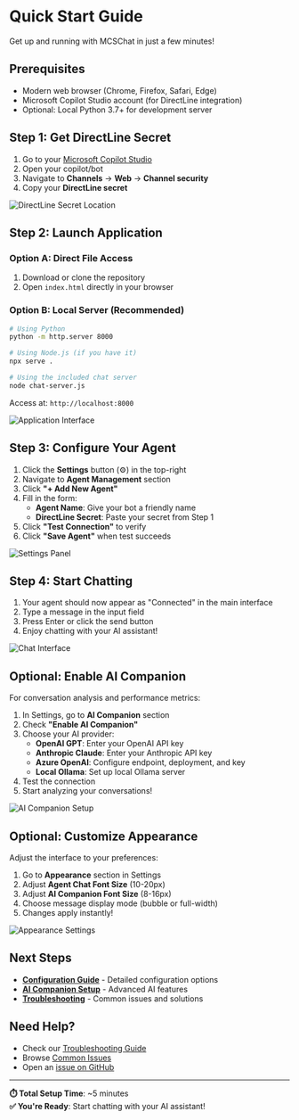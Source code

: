 # Quick Start Guide

Get up and running with MCSChat in just a few minutes!

## Prerequisites

- Modern web browser (Chrome, Firefox, Safari, Edge)
- Microsoft Copilot Studio account (for DirectLine integration)
- Optional: Local Python 3.7+ for development server

## Step 1: Get DirectLine Secret

1. Go to your [Microsoft Copilot Studio](https://copilotstudio.microsoft.com/)
2. Open your copilot/bot
3. Navigate to **Channels** → **Web** → **Channel security**
4. Copy your **DirectLine secret**

![DirectLine Secret Location](../../images/image-2.png)

## Step 2: Launch Application

### Option A: Direct File Access
1. Download or clone the repository
2. Open `index.html` directly in your browser

### Option B: Local Server (Recommended)
```bash
# Using Python
python -m http.server 8000

# Using Node.js (if you have it)
npx serve .

# Using the included chat server
node chat-server.js
```

Access at: `http://localhost:8000`

![Application Interface](../../images/image-5.png)

## Step 3: Configure Your Agent

1. Click the **Settings** button (⚙️) in the top-right
2. Navigate to **Agent Management** section
3. Click **"+ Add New Agent"**
4. Fill in the form:
   - **Agent Name**: Give your bot a friendly name
   - **DirectLine Secret**: Paste your secret from Step 1
5. Click **"Test Connection"** to verify
6. Click **"Save Agent"** when test succeeds

![Settings Panel](../../images/image-6.png)

## Step 4: Start Chatting

1. Your agent should now appear as "Connected" in the main interface
2. Type a message in the input field
3. Press Enter or click the send button
4. Enjoy chatting with your AI assistant!

![Chat Interface](../../images/image-3.png)

## Optional: Enable AI Companion

For conversation analysis and performance metrics:

1. In Settings, go to **AI Companion** section
2. Check **"Enable AI Companion"**
3. Choose your AI provider:
   - **OpenAI GPT**: Enter your OpenAI API key
   - **Anthropic Claude**: Enter your Anthropic API key
   - **Azure OpenAI**: Configure endpoint, deployment, and key
   - **Local Ollama**: Set up local Ollama server
4. Test the connection
5. Start analyzing your conversations!

![AI Companion Setup](../../images/image-7.png)

## Optional: Customize Appearance

Adjust the interface to your preferences:

1. Go to **Appearance** section in Settings
2. Adjust **Agent Chat Font Size** (10-20px)
3. Adjust **AI Companion Font Size** (8-16px)
4. Choose message display mode (bubble or full-width)
5. Changes apply instantly!

![Appearance Settings](../../images/image-8.png)

## Next Steps

- **[Configuration Guide](configuration.md)** - Detailed configuration options
- **[AI Companion Setup](ai-companion.md)** - Advanced AI features
- **[Troubleshooting](../troubleshooting/common-issues.md)** - Common issues and solutions

## Need Help?

- Check our [Troubleshooting Guide](../troubleshooting/common-issues.md)
- Browse [Common Issues](../troubleshooting/common-issues.md)
- Open an [issue on GitHub](https://github.com/illusion615/MCSChat/issues)

---

**⏱️ Total Setup Time**: ~5 minutes  
**✅ You're Ready**: Start chatting with your AI assistant!
